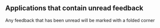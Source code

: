 <h2>Applications that contain unread feedback</h2>
Any feedback that has been unread will be marked with a folded corner

